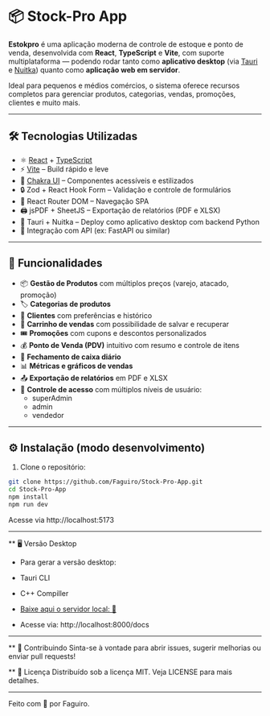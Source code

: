 # 📦 Stock-Pro App


**Estokpro** é uma aplicação moderna de controle de estoque e ponto de venda, desenvolvida com **React**, **TypeScript** e **Vite**, com suporte multiplataforma — podendo rodar tanto como **aplicativo desktop** (via [Tauri](https://tauri.app/) e [Nuitka](https://nuitka.net/)) quanto como **aplicação web em servidor**.

Ideal para pequenos e médios comércios, o sistema oferece recursos completos para gerenciar produtos, categorias, vendas, promoções, clientes e muito mais.

---

## 🛠️ Tecnologias Utilizadas

- ⚛️ [React](https://reactjs.org/) + [TypeScript](https://www.typescriptlang.org/)
- ⚡ [Vite](https://vitejs.dev/) – Build rápido e leve
- 💅 [Chakra UI](https://chakra-ui.com/) – Componentes acessíveis e estilizados
- 🔒 Zod + React Hook Form – Validação e controle de formulários
- 📁 React Router DOM – Navegação SPA
- 🖨️ jsPDF + SheetJS – Exportação de relatórios (PDF e XLSX)
- 🧩 Tauri + Nuitka – Deploy como aplicativo desktop com backend Python
- 🧠 Integração com API (ex: FastAPI ou similar)

---

## 🔑 Funcionalidades

- 📦 **Gestão de Produtos** com múltiplos preços (varejo, atacado, promoção)
- 🏷️ **Categorias de produtos**
- 👥 **Clientes** com preferências e histórico
- 🛒 **Carrinho de vendas** com possibilidade de salvar e recuperar
- 🎟️ **Promoções** com cupons e descontos personalizados
- 💰 **Ponto de Venda (PDV)** intuitivo com resumo e controle de itens
- 🧾 **Fechamento de caixa diário**
- 📊 **Métricas e gráficos de vendas**
- 📤 **Exportação de relatórios** em PDF e XLSX
- 🔐 **Controle de acesso** com múltiplos níveis de usuário:
  - superAdmin
  - admin
  - vendedor

---

## ⚙️ Instalação (modo desenvolvimento)

1. Clone o repositório:

```bash
git clone https://github.com/Faguiro/Stock-Pro-App.git
cd Stock-Pro-App
npm install
npm run dev
```
Acesse via http://localhost:5173

---
** 🖥️ Versão Desktop

- Para gerar a versão desktop:
- Tauri CLI
- C++ Compiller
- [Baixe aqui o servidor local: 💾](https://raw.githubusercontent.com/Faguiro/API-Stock-Pro/refs/heads/main/main.exe?token=GHSAT0AAAAAADBF5B3Z2YA2O6BUMADCCWSI2BMZSCA)
  
- Acesse via: http://localhost:8000/docs

---
** 🤝 Contribuindo
Sinta-se à vontade para abrir issues, sugerir melhorias ou enviar pull requests!

** 📄 Licença
Distribuído sob a licença MIT. Veja LICENSE para mais detalhes.

---

Feito com 💙 por Faguiro.



